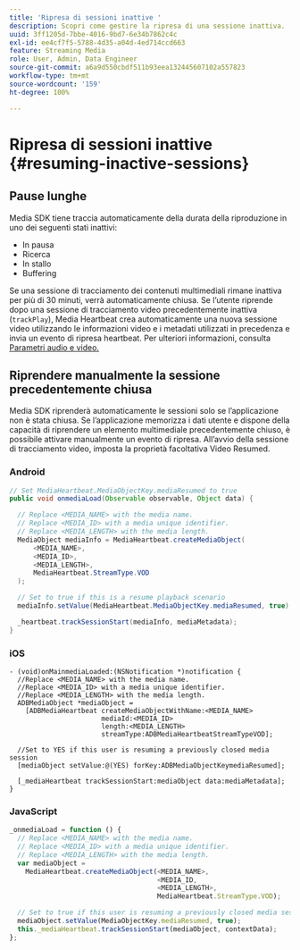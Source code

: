 ```yaml
---
title: 'Ripresa di sessioni inattive '
description: Scopri come gestire la ripresa di una sessione inattiva.
uuid: 3ff1205d-7bbe-4016-9bd7-6e34b7862c4c
exl-id: ee4cf7f5-5788-4d35-a04d-4ed714ccd663
feature: Streaming Media
role: User, Admin, Data Engineer
source-git-commit: a6a9d550cbdf511b93eea132445607102a557823
workflow-type: tm+mt
source-wordcount: '159'
ht-degree: 100%

---
```


# Ripresa di sessioni inattive {#resuming-inactive-sessions}

## Pause lunghe

Media SDK tiene traccia automaticamente della durata della riproduzione in uno dei seguenti stati inattivi:

* In pausa
* Ricerca
* In stallo
* Buffering

Se una sessione di tracciamento dei contenuti multimediali rimane inattiva per più di 30 minuti, verrà automaticamente chiusa. Se l’utente riprende dopo una sessione di tracciamento video precedentemente inattiva (`trackPlay`), Media Heartbeat crea automaticamente una nuova sessione video utilizzando le informazioni video e i metadati utilizzati in precedenza e invia un evento di ripresa heartbeat. Per ulteriori informazioni, consulta [Parametri audio e video.](/help/implementation/variables/audio-video-parameters.md)


## Riprendere manualmente la sessione precedentemente chiusa

Media SDK riprenderà automaticamente le sessioni solo se l’applicazione non è stata chiusa. Se l’applicazione memorizza i dati utente e dispone della capacità di riprendere un elemento multimediale precedentemente chiuso, è possibile attivare manualmente un evento di ripresa. All’avvio della sessione di tracciamento video, imposta la proprietà facoltativa Video Resumed.

### Android

```java
// Set MediaHeartbeat.MediaObjectKey.mediaResumed to true
public void onmediaLoad(Observable observable, Object data) {

  // Replace <MEDIA_NAME> with the media name.
  // Replace <MEDIA_ID> with a media unique identifier.
  // Replace <MEDIA_LENGTH> with the media length.  
  MediaObject mediaInfo = MediaHeartbeat.createMediaObject(  
      <MEDIA_NAME>,  
      <MEDIA_ID>,  
      <MEDIA_LENGTH>,  
      MediaHeartbeat.StreamType.VOD
  );

  // Set to true if this is a resume playback scenario
  mediaInfo.setValue(MediaHeartbeat.MediaObjectKey.mediaResumed, true);

  _heartbeat.trackSessionStart(mediaInfo, mediaMetadata);
}
```

### iOS

```
- (void)onMainmediaLoaded:(NSNotification *)notification {
  //Replace <MEDIA_NAME> with the media name.
  //Replace <MEDIA_ID> with a media unique identifier.
  //Replace <MEDIA_LENGTH> with the media length.     
  ADBMediaObject *mediaObject =  
    [ADBMediaHeartbeat createMediaObjectWithName:<MEDIA_NAME>
                       mediaId:<MEDIA_ID>
                       length:<MEDIA_LENGTH>
                       streamType:ADBMediaHeartbeatStreamTypeVOD];

  //Set to YES if this user is resuming a previously closed media session
  [mediaObject setValue:@(YES) forKey:ADBMediaObjectKeymediaResumed];

  [_mediaHeartbeat trackSessionStart:mediaObject data:mediaMetadata];
}
```

### JavaScript

```js
_onmediaLoad = function () {
  // Replace <MEDIA_NAME> with the media name.
  // Replace <MEDIA_ID> with a media unique identifier.
  // Replace <MEDIA_LENGTH> with the media length.  
  var mediaObject =  
    MediaHeartbeat.createMediaObject(<MEDIA_NAME>,  
                                     <MEDIA_ID,  
                                     <MEDIA_LENGTH>,  
                                     MediaHeartbeat.StreamType.VOD);

  // Set to true if this user is resuming a previously closed media session
  mediaObject.setValue(MediaObjectKey.mediaResumed, true);
  this._mediaHeartbeat.trackSessionStart(mediaObject, contextData);
};
```
